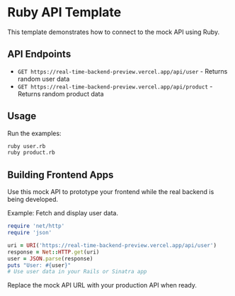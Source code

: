 # Ruby API Template

This template demonstrates how to connect to the mock API using Ruby.

## API Endpoints

- `GET https://real-time-backend-preview.vercel.app/api/user` - Returns random user data
- `GET https://real-time-backend-preview.vercel.app/api/product` - Returns random product data

## Usage

Run the examples:

```bash
ruby user.rb
ruby product.rb
```

## Building Frontend Apps

Use this mock API to prototype your frontend while the real backend is being developed.

Example: Fetch and display user data.

```ruby
require 'net/http'
require 'json'

uri = URI('https://real-time-backend-preview.vercel.app/api/user')
response = Net::HTTP.get(uri)
user = JSON.parse(response)
puts "User: #{user}"
# Use user data in your Rails or Sinatra app
```

Replace the mock API URL with your production API when ready.